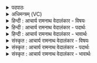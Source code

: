 <details><summary>पदपाठः</summary>

इद꣣म्꣢। श्रे꣡ष्ठ꣢꣯म्। ज्यो꣡ति꣢꣯षाम्। ज्यो꣡तिः꣢꣯। उ꣣त्तम꣢म्। वि꣣श्वजि꣢त्। वि꣣श्व। जि꣢त्। ध꣣नजि꣢त्। ध꣣न। जि꣢त्। उ꣣च्यते। बृह꣢त्। वि꣣श्वभ्रा꣢ट्। वि꣣श्व। भ्रा꣢ट्। भ्रा꣣जः꣢। म꣡हि꣢꣯। सू꣡र्यः꣢꣯। दृ꣣शे꣢। उ꣣रु꣢। प꣣प्रथे। स꣡हः꣢꣯। ओ꣡जः꣢꣯। अ꣡च्यु꣢꣯तम्। अ। च्यु꣣तम्। १४५५।
</details>

<details><summary>अधिमन्त्रम् (VC)</summary>

- सूर्यः
- विभ्राट् सौर्यः
- जगती
- निषादः
</details>

<details><summary>हिन्दी : आचार्य रामनाथ वेदालंकार - विषयः</summary>

अगले मन्त्र में फिर सूर्य की ज्योति का वर्णन है।
</details>

<details><summary>हिन्दी : आचार्य रामनाथ वेदालंकार - पदार्थः</summary>

पदार्थान्वयभाषाः -  (इदम्) यह सामने दिखायी देती हुई, (श्रेष्ठम्) श्रेष्ठ, (ज्योतिषां ज्योतिः) ज्योतियों की ज्योति अर्थात् प्रकाशक ग्रह-उपग्रह तथा अग्नि, विद्युत्, आदि को भी प्रकाशित करनेवाली, (उत्तमम्) उत्कृष्टतम (बृहत्) विस्तीर्ण सूर्य-ज्योति (विश्वजित्) सबको जीतनेवाली और (धनजित्) धनों को जीतनेवाली (उच्यते) कही जाती है। (विश्वभ्राट्) सम्पूर्ण सौरमण्डल का प्रकाशक, (भ्राजः) देदीप्यमान (सूर्यः) सूर्य (दृशे) देखने के लिए (महि) महान्, (उरु) विस्तीर्ण, (सहः) अन्धकार को तिरस्कृत करनेवाले, (अच्युतम्) अन्य ज्योतियों से तिरस्कृत न होनेवाले (ओजः) तेज को (पप्रथे) फैला रहा है ॥३॥ यहाँ भी स्वभावोक्ति अलङ्कार है ॥३॥
</details>

<details><summary>हिन्दी : आचार्य रामनाथ वेदालंकार - भावार्थः</summary>

भावार्थभाषाः -  द्युलोक और भूलोक में सर्वत्र फैली हुई सूर्य की ज्योति परमेश्वर के ही यश को प्रकाशित करती है ॥३॥
</details>

<details><summary>संस्कृत : आचार्य रामनाथ वेदालंकार - विषयः</summary>

अथ पुनः सूर्यस्य ज्योतिर्वर्णयति।
</details>

<details><summary>संस्कृत : आचार्य रामनाथ वेदालंकार - पदार्थः</summary>

पदार्थान्वयभाषाः -  (इदम्) एतत् पुरो दृश्यमानम्, (श्रेष्ठम्) प्रशस्यतमम्, (ज्योतिषां ज्योतिः) प्रकाशकानां ग्रहोपग्रहाणाम् वह्निविद्युदादीनां चापि प्रकाशकम्, (उत्तमम्) उत्कृष्टतमम्, (बृहत्) सुविस्तीर्णं सौरं तेजः (विश्वजित्) विश्वजेतृ, (धनजित्) धनानां जेतृ च (उच्यते) कथ्यते। (विश्वभ्राट्) विश्वस्य सौरमण्डलस्य प्रकाशयिता, (भ्राजः) भ्राजमानः (सूर्यः) आदित्यः (दृशे) दर्शनाय (महि) महत् (उरु) विस्तीर्णम् (सहः) तमसामभिभवितृ, (अच्युतम्) इतरैर्ज्योतिर्भिः अपराभूतम् (ओजः) तेजः (पप्रथे) विस्तारयति ॥३॥ अत्रापि स्वभावोक्तिरलङ्कारः ॥३॥
</details>

<details><summary>संस्कृत : आचार्य रामनाथ वेदालंकार - भावार्थः</summary>

भावार्थभाषाः -  दिवि भुवि च सर्वत्र विस्तीर्णं सूर्यज्योतिः परमेश्वरस्यैव यशः प्रकाशयति ॥३॥
</details>